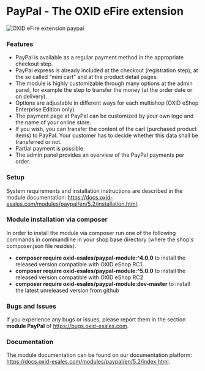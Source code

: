 PayPal - The OXID eFire extension
======

![OXID eFire extension paypal](paypal_banner.jpg)

### Features

* PayPal is available as a regular payment method in the appropriate checkout step.
* PayPal express is already included at the checkout (registration step), at the so called “mini cart” and at the product detail pages.
* The module is highly customizable through many options at the admin panel, for example the step to transfer the money (at the order date or on delivery).
* Options are adjustable in different ways for each multishop (OXID eShop Enterprise Edition only).
* The payment page at PayPal can be customized by your own logo and the name of your online store.
* If you wish, you can transfer the content of the cart (purchased product items) to PayPal. Your customer has to decide whether this data shall be transferred or not.
* Partial payment is possible.
* The admin panel provides an overview of the PayPal payments per order.

### Setup

System requirements and installation instructions are described in the module documentation: https://docs.oxid-esales.com/modules/paypal/en/5.2/installation.html.

### Module installation via composer

In order to install the module via composer run one of the following commands in commandline in your shop base directory 
(where the shop's composer.json file resides).
* **composer require oxid-esales/paypal-module:^4.0.0** to install the released version compatible with OXID eShop RC1
* **composer require oxid-esales/paypal-module:^5.0.0** to install the released version compatible with OXID eShop RC2
* **composer require oxid-esales/paypal-module:dev-master** to install the latest unreleased version from github

### Bugs and Issues

If you experience any bugs or issues, please report them in the section **module PayPal** of https://bugs.oxid-esales.com.

### Documentation 

The module documentation can be found on our documentation platform: https://docs.oxid-esales.com/modules/paypal/en/5.2/index.html.
